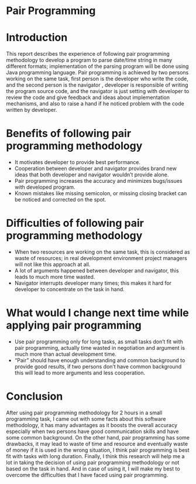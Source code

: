Pair Programming
=================
Introduction
=============
This report describes  the experience of following pair programming methodology to develop a program to parse date/time
string in many different formats; implementation of the parsing program will be done using Java programming language.
Pair programming is achieved by two persons working on the same task, first person is the developer who write the code,
and the second person is the navigator , developer is responsible of writing the program source code, and the navigator
is just setting with developer to review the code and give feedback and ideas about implementation mechanisms, and also
to raise a hand if he noticed problem with the code written by developer.

Benefits of following pair programming methodology
==================================================
-	It motivates developer to provide best performance.
-	Cooperation between developer and navigator provides brand new ideas that both developer and navigator wouldn’t provide alone.
-	Pair programming increases the accuracy and minimizes bugs/issues with developed program.
-	Known mistakes like missing semicolon, or missing closing bracket can be noticed and corrected on the spot.

Difficulties of following pair programming methodology
=======================================================
-	When two resources are working on the same task, this is considered as waste of resources; in real development environment
project managers will not like this approach at all.
-	A lot of arguments happened between developer and navigator, this leads to much more time wasted.
-	Navigator interrupts developer many times; this makes it hard for developer to concentrate on the task in hand.

What would I change next time while applying pair programming
==============================================================
-	Use pair programming only for long tasks, as small tasks don’t fit with pair programming, actually time wasted in negotiation
and argument is much more than actual development time.
-	“Pair” should have enough understanding and common background to provide good results, if two persons don’t have common
background this will lead to more arguments and less cooperation.

Conclusion
==========
After using pair programming methodology for 2 hours in a small programming task, I came out with some facts about this software
methodology, it has many advantages as it boosts the overall accuracy especially when two persons have good communication skills 
and have some common background. 
On the other hand, pair programming has some drawbacks, it may lead to waste of time and resource and eventually waste of money
if it is used in the wrong situation, I think pair programming is best fit with tasks with long duration.
Finally, I think this research will help me a lot in taking the decision of using pair programming methodology or not based on
the task in hand. And in case of using it, I will make my best to overcome the difficulties that I have faced using 
pair programming.
